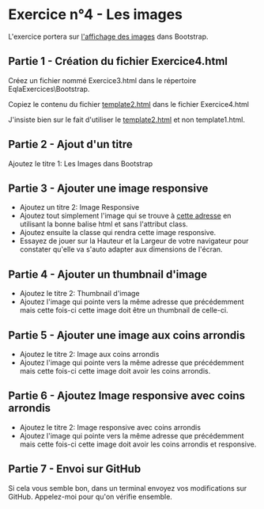# Exercice n°4 - Les images
L'exercice portera sur [l'affichage des images](/Theorie/README.md#vii-les-images "Affichage des images") dans Bootstrap.

## Partie 1 - Création du fichier Exercice4.html
Créez un fichier nommé Exercice3.html dans le répertoire EqlaExercices\Bootstrap.  

Copiez le contenu du fichier [template2.html](/Exercices/Templates/template2.html?raw=1) dans le fichier Exercice4.html

J'insiste bien sur le fait d'utiliser le [template2.html](/Exercices/Templates/template2.html?raw=1) et non template1.html.

## Partie 2 - Ajout d'un titre
Ajoutez le titre 1: Les Images dans Bootstrap

## Partie 3 - Ajouter une image responsive
- Ajoutez un titre 2: Image Responsive
- Ajoutez tout simplement l'image qui se trouve à [cette adresse](https://zamboyle.github.io/assets/img/Paris.jpg "Image de Paris") en utilisant la bonne balise html et sans l'attribut class.
- Ajoutez ensuite la classe qui rendra cette image responsive.
- Essayez de jouer sur la Hauteur et la Largeur de votre navigateur pour constater qu'elle va s'auto adapter aux dimensions de l'écran.

## Partie 4 - Ajouter un thumbnail d'image
- Ajoutez le titre 2: Thumbnail d'image
- Ajoutez l'image qui pointe vers la même adresse que précédemment mais cette fois-ci cette image doit être un thumbnail de celle-ci.
 
## Partie 5 - Ajouter une image aux coins arrondis
- Ajoutez le titre 2: Image aux coins arrondis
- Ajoutez l'image qui pointe vers la même adresse que précédemment mais cette fois-ci cette image doit avoir les coins arrondis.

## Partie 6 - Ajoutez Image responsive avec coins arrondis
- Ajoutez le titre 2: Image responsive avec coins arrondis
- Ajoutez l'image qui pointe vers la même adresse que précédemment mais cette fois-ci cette image doit avoir les coins arrondis et responsive.

## Partie 7 - Envoi sur GitHub
Si cela vous semble bon, dans un terminal envoyez vos modifications sur GitHub.
Appelez-moi pour qu'on vérifie ensemble.